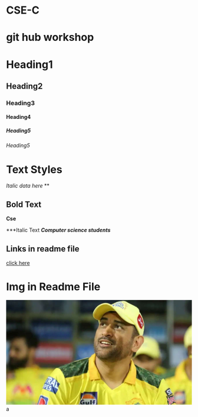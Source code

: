 # CSE-C
# git hub workshop
# Heading1
## Heading2
### Heading3
#### Heading4
##### Heading5
###### Heading5

# Text Styles
*Italic data here* **
## Bold Text ##
**Cse**

***Italic Text
***Computer science students***


## Links in readme file
[click here](https://www.google.com)
# Img in Readme File
![dhoni](dhoni.jpg)
a
